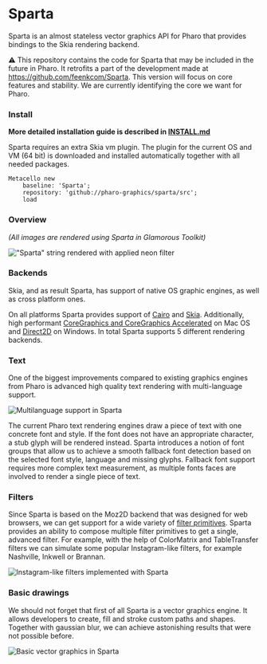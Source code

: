 # Sparta

Sparta is an almost stateless vector graphics API for Pharo that provides bindings to the Skia rendering backend.

:warning:
This repository contains the code for Sparta that may be included in the future in Pharo.
It retrofits a part of the development made at https://github.com/feenkcom/Sparta.
This version will focus on core features and stability.
We are currently identifying the core we want for Pharo.

### Install

**More detailed installation guide is described in [INSTALL.md](INSTALL.md)**

Sparta requires an extra Skia vm plugin. The plugin for the current OS and VM (64 bit) is downloaded and installed automatically together with all needed packages.

```smalltalk 
Metacello new
    baseline: 'Sparta';
    repository: 'github://pharo-graphics/sparta/src';
    load
```

### Overview
*(All images are rendered using Sparta in Glamorous Toolkit)*

!["Sparta" string rendered with applied neon filter](screenshots/Sparta-v1-Neon.png "Neon filter")

### Backends
Skia, and as result Sparta, has support of native OS graphic engines, as well as cross platform ones.

On all platforms Sparta provides support of [Cairo](https://cairographics.org) and [Skia](https://skia.org/). Additionally, high performant [CoreGraphics and CoreGraphics Accelerated](https://developer.apple.com/reference/coregraphics) on Mac OS and [Direct2D](https://msdn.microsoft.com/en-us/library/windows/desktop/dd317121(v=vs.85).aspx) on Windows.
In total Sparta supports 5 different rendering backends. 

### Text
One of the biggest improvements compared to existing graphics engines from Pharo is advanced high quality text rendering with multi-language support.

![Multilanguage support in Sparta](screenshots/Sparta-v1-Multilanguage.png "Sparta Multilanguage")

The current Pharo text rendering engines draw a piece of text with one concrete font and style. If the font does not have an appropriate character, a stub glyph will be rendered instead.
Sparta introduces a notion of font groups that allow us to achieve a smooth fallback font detection based on the selected font style, language and missing glyphs. Fallback font support requires more complex text measurement, as multiple fonts faces are involved to render a single piece of text.

### Filters
Since Sparta is based on the Moz2D backend that was designed for web browsers, we can get support for a wide variety of [filter primitives](https://www.w3.org/TR/SVG/filters.html). Sparta provides an ability to compose multiple filter primitives to get a single, advanced filter. For example, with the help of ColorMatrix and TableTransfer filters we can simulate some popular Instagram-like filters, for example Nashville, Inkwell or Brannan.

![Instagram-like filters implemented with Sparta](screenshots/Sparta-v1-Filters.png "Sparta Filters")

### Basic drawings
We should not forget that first of all Sparta is a vector graphics engine. It allows developers to create, fill and stroke custom paths and shapes. Together with gaussian blur, we can achieve astonishing results that were not possible before.

![Basic vector graphics in Sparta](screenshots/Sparta-v1-Shapes.png "Sparta Shapes")
